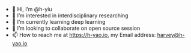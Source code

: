 - 👋 Hi, I’m @h-yiu
- 👀 I’m interested in interdisciplinary researching
- 🌱 I’m currently learning deep learning
- 💞️ I’m looking to collaborate on open source session
- 📫 How to reach me at https://h-yao.io, my Email address: harvey@h-yao.io

<!---
h-yiu/h-yiu is a ✨ special ✨ repository because its `README.md` (this file) appears on your GitHub profile.
You can click the Preview link to take a look at your changes.
--->
